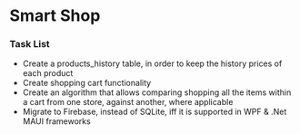 # Smart Shop

### Task List

-   Create a products_history table, in order to keep the history prices of each product
-   Create shopping cart functionality
-   Create an algorithm that allows comparing shopping all the items within a cart from one store, against another, where applicable
-   Migrate to Firebase, instead of SQLite, iff it is supported in WPF & .Net MAUI frameworks
